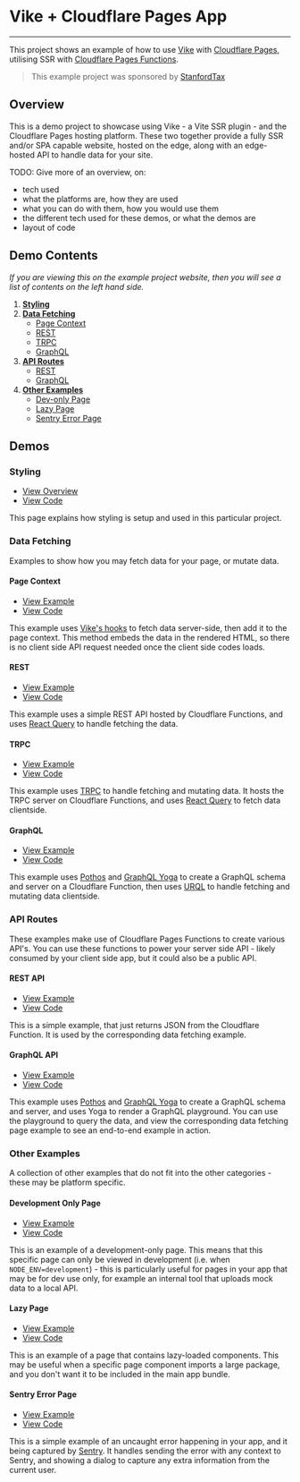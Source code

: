 # Vike + Cloudflare Pages App

---

This project shows an example of how to use [Vike](https://vike.dev) with [Cloudflare Pages](https://pages.cloudflare.com), utilising SSR with [Cloudflare Pages Functions](https://developers.cloudflare.com/pages/functions/).

> This example project was sponsored by [StanfordTax](https://stanfordtax.com)

## Overview

This is a demo project to showcase using Vike - a Vite SSR plugin - and the Cloudflare Pages hosting platform. These two together provide a fully SSR and/or SPA capable website, hosted on the edge, along with an edge-hosted API to handle data for your site.

TODO: Give more of an overview, on:

- tech used
- what the platforms are, how they are used
- what you can do with them, how you would use them
- the different tech used for these demos, or what the demos are
- layout of code

## Demo Contents

*If you are viewing this on the example project website, then you will see a list of contents on the left hand side.*

1. [**Styling**](#styling)
2. [**Data Fetching**](#data-fetching)
    - [Page Context](#page-context)
    - [REST](#rest)
    - [TRPC](#trpc)
    - [GraphQL](#graphql)
3. [**API Routes**](#api-routes)
    - [REST](#rest-api)
    - [GraphQL](#graphql-api)
4. [**Other Examples**](#other-examples)
    - [Dev-only Page](#development-only-page)
    - [Lazy Page](#lazy-page)
    - [Sentry Error Page](#sentry-error-page)

## Demos

### Styling

- [View Overview](https://vike-cf-pages.pages.dev/styling)
- [View Code](https://github.com/travis-r6s/vike-cf-pages/tree/main/apps/demo-app/pages/styling)

This page explains how styling is setup and used in this particular project.

### Data Fetching

Examples to show how you may fetch data for your page, or mutate data.

#### Page Context

- [View Example](https://vike-cf-pages.pages.dev/data/page-context)
- [View Code](https://github.com/travis-r6s/vike-cf-pages/tree/main/apps/demo-app/pages/data/page-context)

This example uses [Vike's hooks](https://vike.dev/data-fetching) to fetch data server-side, then add it to the page context. This method embeds the data in the rendered HTML, so there is no client side API request needed once the client side codes loads.

#### REST

- [View Example](https://vike-cf-pages.pages.dev/data/rest)
- [View Code](https://github.com/travis-r6s/vike-cf-pages/tree/main/apps/demo-app/pages/data/rest)

This example uses a simple REST API hosted by Cloudflare Functions, and uses [React Query](https://tanstack.com/query/latest/) to handle fetching the data.

#### TRPC

- [View Example](https://vike-cf-pages.pages.dev/data/trpc)
- [View Code](https://github.com/travis-r6s/vike-cf-pages/tree/main/apps/demo-app/pages/data/trpc)

This example uses [TRPC](https://trpc.io) to handle fetching and mutating data. It hosts the TRPC server on Cloudflare Functions, and uses [React Query](https://tanstack.com/query/latest/) to fetch data clientside.

#### GraphQL

- [View Example](https://vike-cf-pages.pages.dev/data/graphql)
- [View Code](https://github.com/travis-r6s/vike-cf-pages/tree/main/apps/demo-app/pages/data/graphql)

This example uses [Pothos](https://pothos-graphql.dev) and [GraphQL Yoga](https://the-guild.dev/graphql/yoga-server) to create a GraphQL schema and server on a Cloudflare Function, then uses [URQL](https://formidable.com/open-source/urql/) to handle fetching and mutating data clientside.

### API Routes

These examples make use of Cloudflare Pages Functions to create various API's. You can use these functions to power your server side API - likely consumed by your client side app, but it could also be a public API.

#### REST API

- [View Example](https://vike-cf-pages.pages.dev/api/rest)
- [View Code](https://github.com/travis-r6s/vike-cf-pages/tree/main/apps/demo-app/functions/api/posts)

This is a simple example, that just returns JSON from the Cloudflare Function. It is used by the corresponding data fetching example.

#### GraphQL API

- [View Example](https://vike-cf-pages.pages.dev/api/graphql)
- [View Code](https://github.com/travis-r6s/vike-cf-pages/blob/main/apps/demo-app/functions/api/graphql.ts)

This example uses [Pothos](https://pothos-graphql.dev) and [GraphQL Yoga](https://the-guild.dev/graphql/yoga-server) to create a GraphQL schema and server, and uses Yoga to render a GraphQL playground.
You can use the playground to query the data, and view the corresponding data fetching page example to see an end-to-end example in action.

### Other Examples

A collection of other examples that do not fit into the other categories - these may be platform specific.

#### Development Only Page

- [View Example](https://vike-cf-pages.pages.dev/development)
- [View Code](https://github.com/travis-r6s/vike-cf-pages/tree/main/apps/demo-app/pages/development)

This is an example of a development-only page. This means that this specific page can only be viewed in development (i.e. when `NODE_ENV=development`) - this is particularly useful for pages in your app that may be for dev use only, for example an internal tool that uploads mock data to a local API.

#### Lazy Page

- [View Example](https://vike-cf-pages.pages.dev/lazy)
- [View Code](https://github.com/travis-r6s/vike-cf-pages/tree/main/apps/demo-app/pages/lazy)

This is an example of a page that contains lazy-loaded components. This may be useful when a specific page component imports a large package, and you don't want it to be included in the main app bundle.

#### Sentry Error Page

- [View Example](https://vike-cf-pages.pages.dev/sentry)
- [View Code](https://github.com/travis-r6s/vike-cf-pages/tree/main/apps/demo-app/pages/sentry)

This is a simple example of an uncaught error happening in your app, and it being captured by [Sentry](https://sentry.io/welcome/). It handles sending the error with any context to Sentry, and showing a dialog to capture any extra information from the current user.
